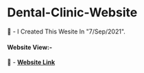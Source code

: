 # Dental-Clinic-Website
 
📏 - I Created This Wesite In "7/Sep/2021".

#### Website View:-
🔗 - **[Website Link](https://majeed-alberawi.github.io/Dental-Clinic-Website/)**
